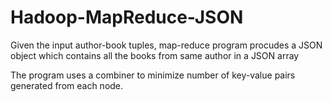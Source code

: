 Hadoop-MapReduce-JSON
=====================

Given the input author-book tuples, map-reduce program procudes a JSON object which contains all the books from same author in a JSON array

The program uses a combiner to minimize number of key-value pairs generated
from each node.
